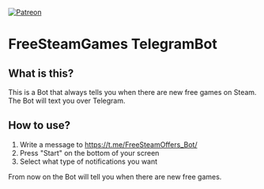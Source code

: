 [![Patreon](https://img.shields.io/badge/Patreon-donate-green)](https://www.patreon.com/etaxi341)

# FreeSteamGames TelegramBot
## What is this?

This is a Bot that always tells you when there are new free games on Steam.
The Bot will text you over Telegram.

## How to use?

1. Write a message to https://t.me/FreeSteamOffers_Bot/
2. Press "Start" on the bottom of your screen
3. Select what type of notifications you want

From now on the Bot will tell you when there are new free games.
